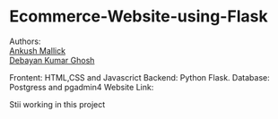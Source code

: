 # Ecommerce-Website-using-Flask

Authors:
<br>
[Ankush Mallick](http://surl.li/ekipz)
<br>
[Debayan Kumar Ghosh](https://github.com/Debayan97531)

Frontent: HTML,CSS and Javascrict 
Backend: Python Flask.
Database: Postgress and pgadmin4
Website Link: 

Stii working in this project
